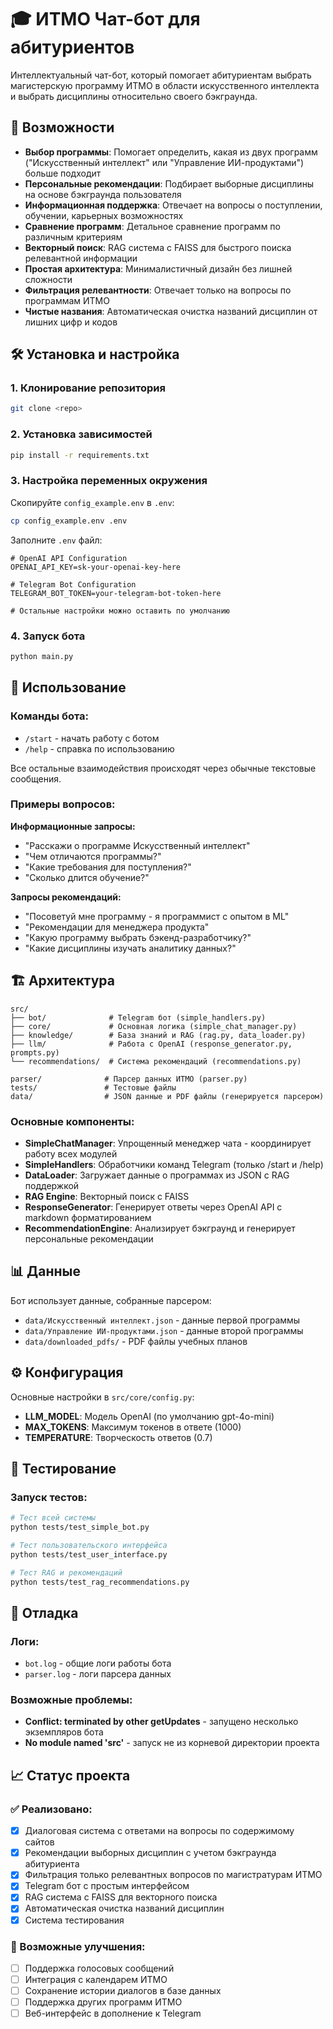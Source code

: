 # 🎓 ИТМО Чат-бот для абитуриентов

Интеллектуальный чат-бот, который помогает абитуриентам выбрать магистерскую программу ИТМО в области искусственного интеллекта и выбрать дисциплины относительно своего бэкграунда.

## 🚀 Возможности

- **Выбор программы**: Помогает определить, какая из двух программ ("Искусственный интеллект" или "Управление ИИ-продуктами") больше подходит
- **Персональные рекомендации**: Подбирает выборные дисциплины на основе бэкграунда пользователя
- **Информационная поддержка**: Отвечает на вопросы о поступлении, обучении, карьерных возможностях
- **Сравнение программ**: Детальное сравнение программ по различным критериям
- **Векторный поиск**: RAG система с FAISS для быстрого поиска релевантной информации
- **Простая архитектура**: Минималистичный дизайн без лишней сложности
- **Фильтрация релевантности**: Отвечает только на вопросы по программам ИТМО
- **Чистые названия**: Автоматическая очистка названий дисциплин от лишних цифр и кодов

## 🛠 Установка и настройка

### 1. Клонирование репозитория

```bash
git clone <repo>
```

### 2. Установка зависимостей

```bash
pip install -r requirements.txt
```

### 3. Настройка переменных окружения

Скопируйте `config_example.env` в `.env`:

```bash
cp config_example.env .env
```

Заполните `.env` файл:

```env
# OpenAI API Configuration
OPENAI_API_KEY=sk-your-openai-key-here

# Telegram Bot Configuration
TELEGRAM_BOT_TOKEN=your-telegram-bot-token-here

# Остальные настройки можно оставить по умолчанию
```

### 4. Запуск бота

```bash
python main.py
```

## 📱 Использование

### Команды бота:

- `/start` - начать работу с ботом
- `/help` - справка по использованию

Все остальные взаимодействия происходят через обычные текстовые сообщения.

### Примеры вопросов:

**Информационные запросы:**

- "Расскажи о программе Искусственный интеллект"
- "Чем отличаются программы?"
- "Какие требования для поступления?"
- "Сколько длится обучение?"

**Запросы рекомендаций:**

- "Посоветуй мне программу - я программист с опытом в ML"
- "Рекомендации для менеджера продукта"
- "Какую программу выбрать бэкенд-разработчику?"
- "Какие дисциплины изучать аналитику данных?"

## 🏗 Архитектура

```
src/
├── bot/              # Telegram бот (simple_handlers.py)
├── core/             # Основная логика (simple_chat_manager.py)
├── knowledge/        # База знаний и RAG (rag.py, data_loader.py)
├── llm/              # Работа с OpenAI (response_generator.py, prompts.py)
└── recommendations/  # Система рекомендаций (recommendations.py)

parser/              # Парсер данных ИТМО (parser.py)
tests/               # Тестовые файлы
data/                # JSON данные и PDF файлы (генерируется парсером)
```

### Основные компоненты:

- **SimpleChatManager**: Упрощенный менеджер чата - координирует работу всех модулей
- **SimpleHandlers**: Обработчики команд Telegram (только /start и /help)
- **DataLoader**: Загружает данные о программах из JSON с RAG поддержкой
- **RAG Engine**: Векторный поиск с FAISS
- **ResponseGenerator**: Генерирует ответы через OpenAI API с markdown форматированием
- **RecommendationEngine**: Анализирует бэкграунд и генерирует персональные рекомендации

## 📊 Данные

Бот использует данные, собранные парсером:

- `data/Искусственный интеллект.json` - данные первой программы
- `data/Управление ИИ-продуктами.json` - данные второй программы
- `data/downloaded_pdfs/` - PDF файлы учебных планов

## ⚙️ Конфигурация

Основные настройки в `src/core/config.py`:

- **LLM_MODEL**: Модель OpenAI (по умолчанию gpt-4o-mini)
- **MAX_TOKENS**: Максимум токенов в ответе (1000)
- **TEMPERATURE**: Творческость ответов (0.7)

## 🧪 Тестирование

### Запуск тестов:

```bash
# Тест всей системы
python tests/test_simple_bot.py

# Тест пользовательского интерфейса
python tests/test_user_interface.py

# Тест RAG и рекомендаций
python tests/test_rag_recommendations.py
```

## 🐛 Отладка

### Логи:

- `bot.log` - общие логи работы бота
- `parser.log` - логи парсера данных

### Возможные проблемы:

- **Conflict: terminated by other getUpdates** - запущено несколько экземпляров бота
- **No module named 'src'** - запуск не из корневой директории проекта

## 📈 Статус проекта

### ✅ Реализовано:

- [x] Диалоговая система с ответами на вопросы по содержимому сайтов
- [x] Рекомендации выборных дисциплин с учетом бэкграунда абитуриента
- [x] Фильтрация только релевантных вопросов по магистратурам ИТМО
- [x] Telegram бот с простым интерфейсом
- [x] RAG система с FAISS для векторного поиска
- [x] Автоматическая очистка названий дисциплин
- [x] Система тестирования

### 🚀 Возможные улучшения:

- [ ] Поддержка голосовых сообщений
- [ ] Интеграция с календарем ИТМО
- [ ] Сохранение истории диалогов в базе данных
- [ ] Поддержка других программ ИТМО
- [ ] Веб-интерфейс в дополнение к Telegram
